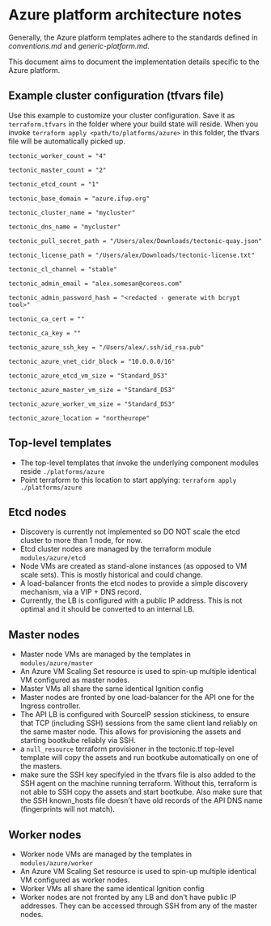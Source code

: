 # Azure platform architecture notes

Generally, the Azure platform templates adhere to the standards defined in *conventions.md* and *generic-platform.md*.

This document aims to document the implementation details specific to the Azure platform.

## Example cluster configuration (tfvars file)

Use this example to customize your cluster configuration. Save it as `terraform.tfvars` in the folder where your build state will reside.
When you invoke `terraform apply <path/to/platforms/azure>` in this folder, the tfvars file will be automatically picked up.

```
tectonic_worker_count = "4"

tectonic_master_count = "2"

tectonic_etcd_count = "1"

tectonic_base_domain = "azure.ifup.org"

tectonic_cluster_name = "mycluster"

tectonic_dns_name = "mycluster"

tectonic_pull_secret_path = "/Users/alex/Downloads/tectonic-quay.json"

tectonic_license_path = "/Users/alex/Downloads/tectonic-license.txt"

tectonic_cl_channel = "stable"

tectonic_admin_email = "alex.somesan@coreos.com"

tectonic_admin_password_hash = "<redacted - generate with bcrypt tool>"

tectonic_ca_cert = ""

tectonic_ca_key = ""

tectonic_azure_ssh_key = "/Users/alex/.ssh/id_rsa.pub"

tectonic_azure_vnet_cidr_block = "10.0.0.0/16"

tectonic_azure_etcd_vm_size = "Standard_DS3"

tectonic_azure_master_vm_size = "Standard_DS3"

tectonic_azure_worker_vm_size = "Standard_DS3"

tectonic_azure_location = "northeurope"
```

## Top-level templates

* The top-level templates that invoke the underlying component modules reside `./platforms/azure`
* Point terraform to this location to start applying: `terraform apply ./platforms/azure`

## Etcd nodes

* Discovery is currently not implemented so DO NOT scale the etcd cluster to more than 1 node, for now.
* Etcd cluster nodes are managed by the terraform module `modules/azure/etcd`
* Node VMs are created as stand-alone instances (as opposed to VM scale sets). This is mostly historical and could change.
* A load-balancer fronts the etcd nodes to provide a simple discovery mechanism, via a VIP + DNS record.
* Currently, the LB is configured with a public IP address. This is not optimal and it should be converted to an internal LB.

## Master nodes

* Master node VMs are managed by the templates in `modules/azure/master`
* An Azure VM Scaling Set resource is used to spin-up multiple identical VM configured as master nodes.
* Master VMs all share the same identical Ignition config
* Master nodes are fronted by one load-balancer for the API one for the Ingress controller.
* The API LB is configured with SourceIP session stickiness, to ensure that TCP (including SSH) sessions from the same client land reliably on the same master node. This allows for provisioning the assets and starting bootkube reliably via SSH.
* a `null_resource` terraform provisioner in the tectonic.tf top-level template will copy the assets and run bootkube automatically on one of the masters.
* make sure the SSH key specifyied in the tfvars file is also added to the SSH agent on the machine running terraform. Without this, terraform is not able to SSH copy the assets and start bootkube. Also make sure that the SSH known_hosts file doesn't have old records of the API DNS name (fingerprints will not match).

## Worker nodes

* Worker node VMs are managed by the templates in `modules/azure/worker`
* An Azure VM Scaling Set resource is used to spin-up multiple identical VM configured as worker nodes.
* Worker VMs all share the same identical Ignition config
* Worker nodes are not fronted by any LB and don't have public IP addresses. They can be accessed through SSH from any of the master nodes.